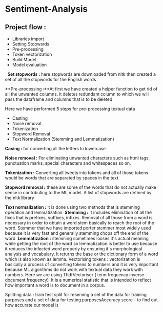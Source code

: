 # Sentiment-Analysis

## Project flow :
* Libraries import 
* Setting Stopwards  
* Pre-processing 
* Token vectorization 
* Build Model 
* Model evaluation 

 
 **Set stopwords :** here stopwords are downloaded from nltk then created a set of all the stopwords for the English words 

**Pre-processing :**At first we have created a helper function to get rid of all the unwanted columns. It deletes redundant column to which we will pass the dataframe and columns that is to be deleted 

Here we have performed 5 steps for pre-processing textual data 
* Casting 
* Noise removal 
* Tokenization 
* Stopword Removal 
* Text Normalization (Stemming and Lemmatization)

**Casing :** for converting all the letters to lowercase 

**Noise removal :** For eliminating unwanted characters such as html tags, punctuation marks, special characters and whitespaces so on. 

**Tokenization :** Converting all tweets into tokens and all of those tokens would be words that are separated by spaces in the text.

**Stopword removal :** these are some of the words that do not actually make sense in contributing to the ML model. A list of stopwords are defined by the nltk library 

**Text normalization :** it is done using two methods that is stemming operation and lemmatization 
**Stemming :** it includes elimination of all the fixes that is prefixes, suffixes, infixes. Removal of all those from a word is necessary in order to obtain a word stem basically to reach the root of the word. Stemmer that we have imported porter stemmer most widely used because it is very fast and generally stemming chops off the end of the word.
**Lemmatization :** stemming sometimes looses it's actual meaning while getting the root of the word so lemmatization is better to use because it reduces the infected word properly by ensuring it's morphological analysis and vocabulary. It returns the base or the dictionary form of a word which is also known as lemma.
Vectorising tokens : vectorization is basically a process of converting tokens to numbers and it is very important because ML algorithms do not work with textual data they work with numbers. Here we are using TfidfVectoriser ( term frequency inverse document frequency)  it is a numerical statistic that is intended to reflect how important a word is to document in a corpus.

Splitting data : train test split for reserving a set of the data for training purposes and a set of data for testing purposesAccuracy score - to find out how accurate our model is 

